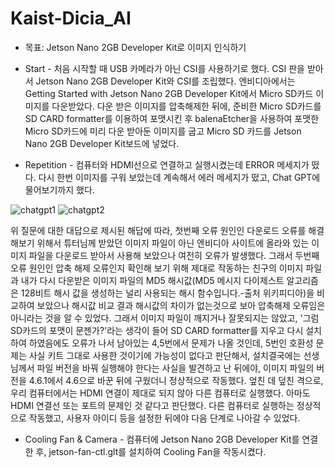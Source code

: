 # Kaist-Dicia_AI

- 목표: Jetson Nano 2GB Developer Kit로 이미지 인식하기
- Start -
처음 시작할 때 USB 카메라가 아닌 CSI를 사용하기로 했다.
CSI 판을 받아서 Jetson Nano 2GB Developer Kit와 CSI를 조립했다.
엔비디아에서는 Getting Started with Jetson Nano 2GB Developer Kit에서 Micro SD카드 이미지를 다운받았다.
다운 받은 이미지를 압축해제한 뒤에, 준비한 Micro SD카드를 SD CARD formatter를 이용하여 포맷시킨 후
balenaEtcher을 사용하여 포맷한 Micro SD카드에 미리 다운 받아둔 이미지를 굽고 Micro SD 카드를 Jetson Nano 2GB Developer Kit보드에 넣었다.

- Repetition -
컴퓨터와 HDMI선으로 연결하고 실행시켰는데 ERROR 메세지가 떴다.
다시 한번 이미지를 구워 보았는데 계속해서 에러 메세지가 떴고, Chat GPT에 물어보기까지 했다.

![chatgpt1](https://github.com/junichkhun/Kaist-Dicia_AI/assets/93816438/3d6e61f8-a3d6-4c09-b413-d064454e32e0) 
![chatgpt2](https://github.com/junichkhun/Kaist-Dicia_AI/assets/93816438/39fc045e-3f5f-481e-996f-2bca0eb9f956)

위 질문에 대한 대답으로 제시된 해답에 따라,
첫번째 오류 원인인 다운로드 오류를 해결해보기 위해서 튜터님께 받았던 이미지 파일이 아닌 엔비디아 사이트에 올라와 있는 이미지 파일을 다운로드 받아서 사용해 보았으나
여전히 오류가 발생했다. 그래서 두번째 오류 원인인 압축 해제 오류인지 확인해 보기 위해 제대로 작동하는 친구의 이미지 파일과 내가 다시 다운받은 이미지 파일의 MD5 해시값(MD5 메시지 다이제스트 알고리즘은 128비트 해시 값을 생성하는 널리 사용되는 해시 함수입니다.-출처 위키피디아)을 비교하여 보았으나 해시값 비교 결과 해시값의 차이가 없는것으로 보아 압축해제 오류임은 아니라는 것을 알 수 있었다. 그래서 이미지 파일이 깨지거나 잘못되지는 않았고, '그럼 SD카드의 포맷이 문젠가?'라는 생각이 들어 SD CARD formatter를 지우고 다시 설치하여 하였음에도 오류가 나서 남아있는 4,5번에서 문제가 나올 것인데, 5번인 호환성 문제는 사실 키트 그대로 사용한 것이기에 가능성이 없다고 판단해서, 설치결국에는 선생님께서 파일 버전을 바꿔 실행해야 한다는 사실을 발견하고 난 뒤에야, 이미지 파일의 버전을 4.6.1에서 4.6으로 바꾼 뒤에 구웠더니 정상적으로 작동했다. 
엎친 데 덮친 격으로, 우리 컴퓨터에서는 HDMI 연결이 제대로 되지 않아 다른 컴퓨터로 실행했다.
아마도 HDMI 연결선 또는 포트의 문제인 것 같다고 판단했다.
다른 컴퓨터로 실행하는 정상적으로 작동했고, 사용자 아이디 등을 설정한 뒤에야 다음 단계로 나아갈 수 있었다.

- Cooling Fan & Camera -
컴퓨터에 Jetson Nano 2GB Developer Kit를 연결한 후, jetson-fan-ctl.glt를 설치하여 Cooling Fan을 작동시켰다.
